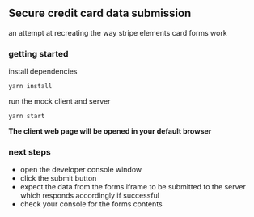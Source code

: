 ## Secure credit card data submission
an attempt at recreating the way stripe elements card forms work

### getting started

install dependencies
```
yarn install
```

run the mock client and server
```
yarn start
```

**The client web page will be opened in your default browser**

### next steps

- open the developer console window
- click the submit button
- expect the data from the forms iframe to be submitted to the server
which responds accordingly if successful
- check your console for the forms contents
